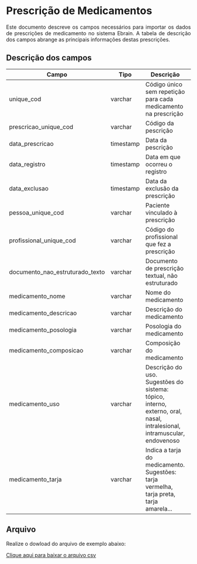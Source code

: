 # Prescrição de Medicamentos
<p align="justify"> 
Este documento descreve os campos necessários para importar os dados de prescrições de medicamento no sistema Ebrain. A tabela de descrição dos campos abrange as principais informações destas prescrições.
 </p>

 ## Descrição dos campos

| Campo                       | Tipo      | Descrição                                                                  | Restrição       |
|-----------------------------|-----------|----------------------------------------------------------------------------|-----------------|
| unique_cod                 | varchar     | Código único sem repetição para cada medicamento na prescrição                       |  Obrigatório            |
| prescricao_unique_cod     | varchar | Código da pescrição                                       |  Obrigatório               |
| data_prescricao          | timestamp     | Data da pescrição                |                 |
| data_registro    | timestamp     | Data em que ocorreu o registro   | Obrigatório                |
| data_exclusao | timestamp     |   Data da exclusão da prescrição       |                 |
| pessoa_unique_cod            | varchar | Paciente vinculado à prescrição    |   Obrigatório              |
| profissional_unique_cod               | varchar | Código do profissional que fez a prescrição              |  Obrigatório               |
| documento_nao_estruturado_texto     | varchar   | Documento de prescrição textual, não estruturado                               |                 |
| medicamento_nome     | varchar   | Nome do medicamento                               |                 |
| medicamento_descricao     | varchar   | Descrição do medicamento                              |                 |
| medicamento_posologia     | varchar   | Posologia do medicamento                               |                 |
| medicamento_composicao     |  varchar  | Composição do medicamento                        |                 |
| medicamento_uso     |  varchar |  Descrição do uso. Sugestões do sistema: tópico, interno, externo, oral, nasal, intralesional, intramuscular, endovenoso               |                 |
| medicamento_tarja     |  varchar  | Indica a tarja do medicamento. Sugestões: tarja vermelha, tarja preta, tarja amarela...                      |                 |

## Arquivo
<p align="justify">Realize o dowload do arquivo de exemplo abaixo:</p>

[Clique aqui para baixar o arquivo csv](https://drive.google.com/uc?export=download&id=1Y2oRkr6LkonyFtLaKompIE4wjeBKk2yv)
